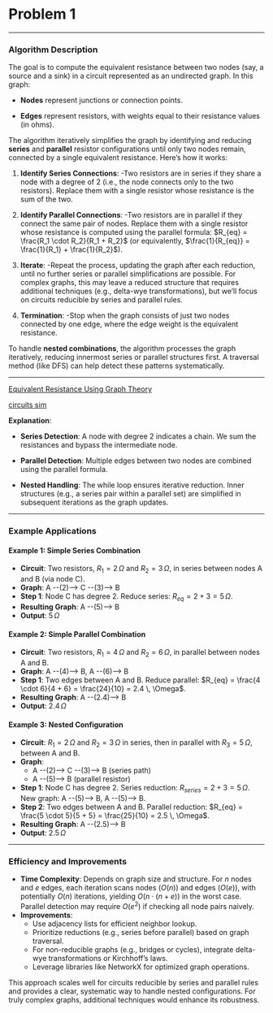 # Problem 1

---

### Algorithm Description
The goal is to compute the equivalent resistance between two nodes (say, a source and a sink) in a circuit represented as an undirected graph. In this graph:

- **Nodes** represent junctions or connection points.

- **Edges** represent resistors, with weights equal to their resistance values (in ohms).

The algorithm iteratively simplifies the graph by identifying and reducing **series** and **parallel** resistor configurations until only two nodes remain, connected by a single equivalent resistance. Here’s how it works:

1. **Identify Series Connections**: 
-Two resistors are in series if they share a node with a degree of 2 (i.e., the node connects only to the two resistors). Replace them with a single resistor whose resistance is the sum of the two.

2. **Identify Parallel Connections**: 
-Two resistors are in parallel if they connect the same pair of nodes. Replace them with a single resistor whose resistance is computed using the parallel formula: $R_{eq} = \frac{R_1 \cdot R_2}{R_1 + R_2}$ (or equivalently, $\frac{1}{R_{eq}} = \frac{1}{R_1} + \frac{1}{R_2}$).

3. **Iterate**: 
-Repeat the process, updating the graph after each reduction, until no further series or parallel simplifications are possible. For complex graphs, this may leave a reduced structure that requires additional techniques (e.g., delta-wye transformations), but we’ll focus on circuits reducible by series and parallel rules.

4. **Termination**: 
-Stop when the graph consists of just two nodes connected by one edge, where the edge weight is the equivalent resistance.

To handle **nested combinations**, the algorithm processes the graph iteratively, reducing innermost series or parallel structures first. A traversal method (like DFS) can help detect these patterns systematically.

---

[Equivalent Resistance Using Graph Theory](Equivalent.html)

[circuits sim](circuitssim22.html)

**Explanation**:

- **Series Detection**: A node with degree 2 indicates a chain. We sum the resistances and bypass the intermediate node.

- **Parallel Detection**: Multiple edges between two nodes are combined using the parallel formula.

- **Nested Handling**: The while loop ensures iterative reduction. Inner structures (e.g., a series pair within a parallel set) are simplified in subsequent iterations as the graph updates.

---

### Example Applications

#### Example 1: Simple Series Combination
- **Circuit**: Two resistors, $R_1 = 2 \, \Omega$ and $R_2 = 3 \, \Omega$, in series between nodes A and B (via node C).
- **Graph**: A --(2)--> C --(3)--> B
- **Step 1**: Node C has degree 2. Reduce series: $R_{eq} = 2 + 3 = 5 \, \Omega$.
- **Resulting Graph**: A --(5)--> B
- **Output**: $5 \, \Omega$

#### Example 2: Simple Parallel Combination
- **Circuit**: Two resistors, $R_1 = 4 \, \Omega$ and $R_2 = 6 \, \Omega$, in parallel between nodes A and B.
- **Graph**: A --(4)--> B, A --(6)--> B
- **Step 1**: Two edges between A and B. Reduce parallel: $R_{eq} = \frac{4 \cdot 6}{4 + 6} = \frac{24}{10} = 2.4 \, \Omega$.
- **Resulting Graph**: A --(2.4)--> B
- **Output**: $2.4 \, \Omega$

#### Example 3: Nested Configuration
- **Circuit**: $R_1 = 2 \, \Omega$ and $R_2 = 3 \, \Omega$ in series, then in parallel with $R_3 = 5 \, \Omega$, between A and B.
- **Graph**: 
  - A --(2)--> C --(3)--> B (series path)
  - A --(5)--> B (parallel resistor)
- **Step 1**: Node C has degree 2. Series reduction: $R_{series} = 2 + 3 = 5 \, \Omega$. New graph: A --(5)--> B, A --(5)--> B.
- **Step 2**: Two edges between A and B. Parallel reduction: $R_{eq} = \frac{5 \cdot 5}{5 + 5} = \frac{25}{10} = 2.5 \, \Omega$.
- **Resulting Graph**: A --(2.5)--> B
- **Output**: $2.5 \, \Omega$

---

### Efficiency and Improvements

- **Time Complexity**: Depends on graph size and structure. For $n$ nodes and $e$ edges, each iteration scans nodes ($O(n)$) and edges ($O(e)$), with potentially $O(n)$ iterations, yielding $O(n \cdot (n + e))$ in the worst case. Parallel detection may require $O(e^2)$ if checking all node pairs naively.
- **Improvements**:
  - Use adjacency lists for efficient neighbor lookup.
  - Prioritize reductions (e.g., series before parallel) based on graph traversal.
  - For non-reducible graphs (e.g., bridges or cycles), integrate delta-wye transformations or Kirchhoff’s laws.
  - Leverage libraries like NetworkX for optimized graph operations.

This approach scales well for circuits reducible by series and parallel rules and provides a clear, systematic way to handle nested configurations. For truly complex graphs, additional techniques would enhance its robustness.
